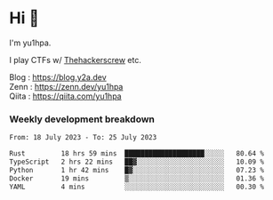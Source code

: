 # Hi 👋

I'm yu1hpa.

I play CTFs w/ [Thehackerscrew](https://www.thehackerscrew.team/) etc.

Blog : https://blog.y2a.dev  
Zenn : https://zenn.dev/yu1hpa  
Qiita : https://qiita.com/yu1hpa  

### Weekly development breakdown

<!--START_SECTION:waka-->

```txt
From: 18 July 2023 - To: 25 July 2023

Rust         18 hrs 59 mins  ████████████████████░░░░░   80.64 %
TypeScript   2 hrs 22 mins   ██▓░░░░░░░░░░░░░░░░░░░░░░   10.09 %
Python       1 hr 42 mins    █▓░░░░░░░░░░░░░░░░░░░░░░░   07.23 %
Docker       19 mins         ▒░░░░░░░░░░░░░░░░░░░░░░░░   01.36 %
YAML         4 mins          ░░░░░░░░░░░░░░░░░░░░░░░░░   00.30 %
```

<!--END_SECTION:waka-->

